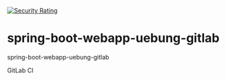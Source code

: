 [![Security Rating](https://sonarcloud.io/api/project_badges/measure?project=BorisDvn_SonarCloud-Projekt_test&metric=security_rating)](https://sonarcloud.io/summary/new_code?id=BorisDvn_SonarCloud-Projekt_test)
# spring-boot-webapp-uebung-gitlab

spring-boot-webapp-uebung-gitlab  

GitLab CI

